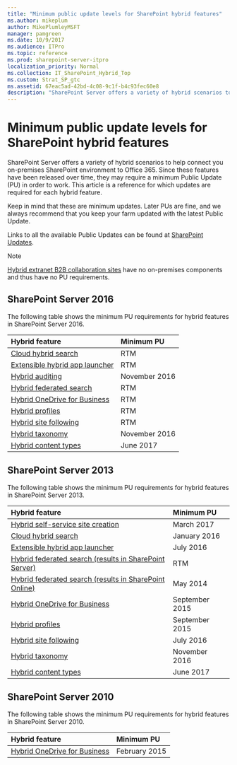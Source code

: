 ```yaml
---
title: "Minimum public update levels for SharePoint hybrid features"
ms.author: mikeplum
author: MikePlumleyMSFT
manager: pamgreen
ms.date: 10/9/2017
ms.audience: ITPro
ms.topic: reference
ms.prod: sharepoint-server-itpro
localization_priority: Normal
ms.collection: IT_SharePoint_Hybrid_Top
ms.custom: Strat_SP_gtc
ms.assetid: 67eac5ad-42bd-4c08-9c1f-b4c93fec60e8
description: "SharePoint Server offers a variety of hybrid scenarios to help connect you on-premises SharePoint environment to Office 365. Since these features have been released over time, they may require a minimum Public Update (PU) in order to work. This article is a reference for which updates are required for each hybrid feature."
---
```


# Minimum public update levels for SharePoint hybrid features

SharePoint Server offers a variety of hybrid scenarios to help connect you on-premises SharePoint environment to Office 365. Since these features have been released over time, they may require a minimum Public Update (PU) in order to work. This article is a reference for which updates are required for each hybrid feature.
  
Keep in mind that these are minimum updates. Later PUs are fine, and we always recommend that you keep your farm updated with the latest Public Update.
  
Links to all the available Public Updates can be found at [SharePoint Updates](https://technet.microsoft.com/library/mt715807.aspx).
  
> [!NOTE]
> [Hybrid extranet B2B collaboration sites](http://technet.microsoft.com/library/7b087413-165a-4e94-8871-4393e0b9c037%28Office.14%29.aspx) have no on-premises components and thus have no PU requirements. 
  
## SharePoint Server 2016

The following table shows the minimum PU requirements for hybrid features in SharePoint Server 2016.
  
|**Hybrid feature**|**Minimum PU**|
|:-----|:-----|
|[Cloud hybrid search](https://support.office.com/article/af830951-8ddf-48b2-8340-179c1cc4d291) <br/> |RTM  <br/> |
|[Extensible hybrid app launcher](the-extensible-hybrid-app-launcher.md) <br/> |RTM  <br/> |
|[Hybrid auditing](https://support.office.com/article/3a379540-f72b-406f-866a-d6121715ec8c) <br/> |November 2016  <br/> |
|[Hybrid federated search](https://support.office.com/article/4ee4b876-1673-4d1f-ba47-d9a0ef4474a9) <br/> |RTM  <br/> |
|[Hybrid OneDrive for Business](plan-hybrid-onedrive-for-business.md) <br/> |RTM  <br/> |
|[Hybrid profiles](plan-hybrid-profiles.md) <br/> |RTM  <br/> |
|[Hybrid site following](hybrid-site-following.md) <br/> |RTM  <br/> |
|[Hybrid taxonomy](plan-hybrid-sharepoint-taxonomy-and-hybrid-content-types.md) <br/> |November 2016  <br/> |
|[Hybrid content types](plan-hybrid-sharepoint-taxonomy-and-hybrid-content-types.md) <br/> |June 2017  <br/> |
   
## SharePoint Server 2013

The following table shows the minimum PU requirements for hybrid features in SharePoint Server 2013.
  
|**Hybrid feature**|**Minimum PU**|
|:-----|:-----|
|[Hybrid self-service site creation](http://technet.microsoft.com/library/f8849a20-7cb7-44e6-bfd6-4c6415ae7785%28Office.14%29.aspx) <br/> |March 2017  <br/> |
|[Cloud hybrid search](https://support.office.com/article/af830951-8ddf-48b2-8340-179c1cc4d291) <br/> |January 2016  <br/> |
|[Extensible hybrid app launcher](the-extensible-hybrid-app-launcher.md) <br/> |July 2016  <br/> |
|[Hybrid federated search (results in SharePoint Server)](https://support.office.com/article/4ee4b876-1673-4d1f-ba47-d9a0ef4474a9) <br/> |RTM  <br/> |
|[Hybrid federated search (results in SharePoint Online)](https://support.office.com/article/4ee4b876-1673-4d1f-ba47-d9a0ef4474a9) <br/> |May 2014  <br/> |
|[Hybrid OneDrive for Business](plan-hybrid-onedrive-for-business.md) <br/> |September 2015  <br/> |
|[Hybrid profiles](plan-hybrid-profiles.md) <br/> |September 2015  <br/> |
|[Hybrid site following](hybrid-site-following.md) <br/> |July 2016  <br/> |
|[Hybrid taxonomy](plan-hybrid-sharepoint-taxonomy-and-hybrid-content-types.md) <br/> |November 2016  <br/> |
|[Hybrid content types](plan-hybrid-sharepoint-taxonomy-and-hybrid-content-types.md) <br/> |June 2017  <br/> |
   
## SharePoint Server 2010

The following table shows the minimum PU requirements for hybrid features in SharePoint Server 2010.
  
|**Hybrid feature**|**Minimum PU**|
|:-----|:-----|
|[Hybrid OneDrive for Business](plan-hybrid-onedrive-for-business.md) <br/> |February 2015  <br/> |
   

